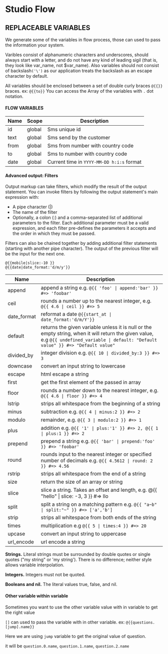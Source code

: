 # Studio Flow

## REPLACEABLE VARIABLES

We generate some of the variables in flow process, those can used to pass the information your system.

Varibles consist of alphanumeric characters and underscores, should always start with a letter, and do not have any kind of leading sigil (that is, they look like var_name, not \$var_name). Also variables should not consist of backslash`('\')` as our application treats the backslash as an escape character by default.

All variables should be enclosed between a set of double curly braces `@{{}}` braces. ex: `@{{to}}`
You can access the Array of the variables with `.` dot notation.

#### FLOW VARIABLES

| Name               | Scope  | Description                                               |
| ------------------ | ------ | --------------------------------------------------------- |
| id                 | global | Sms unique id                                             |
| text               | global | Sms send by the customer                                  |
| from               | global | Sms from number with country code                         |
| to                 | global | Sms to number with country code                           |
| date               | global | Current time in `YYYY-MM-DD h:i:s` format                 |


#### Advanced output: Filters

Output markup can take filters, which modify the result of the output statement. You can invoke filters by following the output statement's main expression with:

- A pipe character (|)
- The name of the filter
- Optionally, a colon (:) and a comma-separated list of additional parameters to the filter. Each additional parameter must be a valid expression, and each filter pre-defines the parameters it accepts and the order in which they must be passed.

Filters can also be chained together by adding additional filter statements (starting with another pipe character). The output of the previous filter will be the input for the next one.

```
@{{mobile|slice:-10 }}
@{{date|date_format:'d/m/y'}}
```

| Name        | Description                                                                                                                                                                            |
| ----------- | -------------------------------------------------------------------------------------------------------------------------------------------------------------------------------------- |
| append      | append a string e.g. `@{{ 'foo' \| append:'bar' }} #=> 'foobar'`                                                                                                                       |
| ceil        | rounds a number up to the nearest integer, e.g. `@{{ 4.6 \| ceil }} #=> 5`                                                                                                             |
| date_format | reformat a date `@{{start_at \| date_format:'d/m/Y'}}`                                                                                                                                 |
| default     | returns the given variable unless it is null or the empty string, when it will return the given value, e.g `@{{ undefined_variable \| default: "Default value" }} #=> "Default value"` |
| divided_by  | integer division e.g. `@{{ 10 \| divided_by:3 }} #=> 3`                                                                                                                                |
| downcase    | convert an input string to lowercase                                                                                                                                                   |
| escape      | html escape a string                                                                                                                                                                   |
| first       | get the first element of the passed in array                                                                                                                                           |
| floor       | rounds a number down to the nearest integer, e.g. `@{{ 4.6 \| floor }} #=> 4`                                                                                                          |
| lstrip      | strips all whitespace from the beginning of a string                                                                                                                                   |
| minus       | subtraction e.g. `@{{ 4 \| minus:2 }} #=> 2`                                                                                                                                           |
| modulo      | remainder, e.g. `@{{ 3 \| modulo:2 }} #=> 1`                                                                                                                                           |
| plus        | addition e.g. `@{{ '1' \| plus:'1' }} #=> 2, @{{ 1 \| plus:1 }} #=> 2`                                                                                                                 |
| prepend     | prepend a string e.g. `@{{ 'bar' \| prepend:'foo' }} #=> 'foobar'`                                                                                                                     |
| round       | rounds input to the nearest integer or specified number of decimals e.g. `@{{ 4.5612 \| round: 2 }} #=> 4.56`                                                                          |
| rstrip      | strips all whitespace from the end of a string                                                                                                                                         |
| size        | return the size of an array or string                                                                                                                                                  |
| slice       | slice a string. Takes an offset and length, e.g. @{{ "hello" \| slice: -3, 3 }} #=> llo                                                                                                |
| split       | split a string on a matching pattern e.g. `@{{ "a~b" \| split:"~" }} #=> ['a','b']`                                                                                                    |
| strip       | strips all whitespace from both ends of the string                                                                                                                                     |
| times       | multiplication e.g `@{{ 5 \| times:4 }} #=> 20`                                                                                                                                        |
| upcase      | convert an input string to uppercase                                                                                                                                                   |
| url_encode  | url encode a string                                                                                                                                                                    |

**Strings.** Literal strings must be surrounded by double quotes or single quotes ("my string" or 'my string'). There is no difference; neither style allows variable interpolation.

**Integers.** Integers must not be quoted.

**Booleans and nil.** The literal values true, false, and nil.

#### Other variable within variable

Sometimes you want to use the other variable value with in variable to get the right value

`[]` can used to pass the variable with in other variable. ex: `@{{questions.[jump].name}}`

Here we are using `jump` variable to get the original value of question.

it will be `question.0.name`, `question.1.name`, `question.2.name`